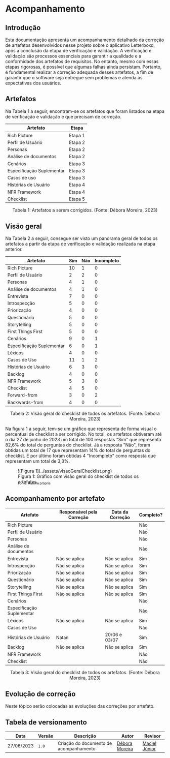 # Acompanhamento

## Introdução

Esta documentação apresenta um acompanhamento detalhado da correção de artefatos desenvolvidos nesse projeto sobre o aplicativo Letterboxd, após a conclusão da etapa de verificação e validação. A verificação e validação são processos essenciais para garantir a qualidade e a conformidade dos artefatos de requisitos. No entanto, mesmo com essas etapas rigorosas, é possível que algumas falhas ainda persistam. Portanto, é fundamental realizar a correção adequada desses artefatos, a fim de garantir que o software seja entregue sem problemas e atenda às expectativas dos usuários.

## Artefatos

Na Tabela 1 a seguir, encontram-se os artefatos que foram listados na etapa de verificação e validação e que precisam de correção.

| Artefato      | Etapa                          |
| ----------- | ------------------------------------ |
| Rich Picture       | Etapa 1  |
| Perfil de Usuário       | Etapa 2  |
| Personas      | Etapa 2  |
| Análise de documentos      | Etapa 2  |
| Cenários       | Etapa 3  |
| Especificação Suplementar       | Etapa 3  |
| Casos de uso       | Etapa 3  |
| Histórias de Usuário       | Etapa 4  |
| NFR Framework      | Etapa 4  |
| Checklist      | Etapa 5  |
<div style="text-align: center">
<p>Tabela 1: Artefatos a serem corrigidos. (Fonte: Débora Moreira, 2023)</p>
</div>

## Visão geral

Na Tabela 2 a seguir, consegue ser visto um panorama geral de todos os artefatos a partir da etapa de verificação e validação realizada na etapa anterior.

| Artefato                 | Sim | Não | Incompleto |
|--------------------------|-----|-----|------------|
| Rich Picture             | 10  | 1   | 0          |
| Perfil de Usuário        | 2   | 2   | 0          |
| Personas                 | 4   | 1   | 0          |
| Análise de documentos    | 4   | 1   | 0          |
| Entrevista               | 7   | 0   | 0          |
| Introspecção             | 5   | 0   | 0          |
| Priorização              | 4   | 0   | 0          |
| Questionário             | 5   | 0   | 0          |
| Storytelling             | 5   | 0   | 0          |
| First Things First       | 5   | 0   | 0          |
| Cenários                 | 9   | 0   | 1          |
| Especificação Suplementar| 6   | 0   | 1          |
| Léxicos                  | 4   | 0   | 0          |
| Casos de Uso             | 11  | 1   | 2          |
| Histórias de Usuário     | 6   | 3   | 0          |
| Backlog                  | 4   | 0   | 0          |
| NFR Framework            | 5   | 3   | 0          |
| Checklist                | 4   | 5   | 0          |
| Forward-from             | 3   | 0   | 2          |
| Backwards-from           | 4   | 0   | 0          |

<div style="text-align: center">
<p>Tabela 2: Visão geral do checklist de todos os artefatos. (Fonte: Débora Moreira, 2023)</p>
</div>

Na figura 1 a seguir, tem-se um gráfico que representa de forma visual o percentual de checklist a ser corrigido. No total, os artefatos obtiveram até o dia 27 de junho de 2023 um total de 100 respostas "Sim" que representa 82,6% do total de perguntas do checklist. Já a resposta "Não", foram obtidas um total de 17 que representam 14% do total de perguntas do checklist. E por último foram obtidas 4 "Incompleto" como resposta que representam um total de 3,3%.

<figure markdown>
  ![Figura 1](../assets/visaoGeralChecklist.png)
  <figcaption>Figura 1: Gráfico com visão geral do checklist de todos os artefatos.</figcaption>
  <p style="margin-top: -10px; font-size: 10px">Fonte: Autoria própria</p>
</figure>

## Acompanhamento por artefato

| Artefato                | Responsável pela Correção | Data da Correção | Completo? |
|-------------------------|---------------------------|------------------|-----------|
| Rich Picture            |                           |                  | Não       |
| Perfil de Usuário       |                           |                  | Não       |
| Personas                |                           |                  | Não       |
| Análise de documentos   |                           |                  | Não       |
| Entrevista              | Não se aplica             | Não se aplica    | Sim       |
| Introspecção            | Não se aplica             | Não se aplica    | Sim       |
| Priorização             | Não se aplica             | Não se aplica    | Sim       |
| Questionário            | Não se aplica             | Não se aplica    | Sim       |
| Storytelling            | Não se aplica             | Não se aplica    | Sim       |
| First Things First      | Não se aplica             | Não se aplica    | Sim       |
| Cenários                |                            |                  | Não       |
| Especificação Suplementar|                           |                  | Não       |
| Léxicos                 | Não se aplica             | Não se aplica    | Sim       |
| Casos de Uso            |                           |                  | Não       |
| Histórias de Usuário    | Natan                     | 20/06 e 03/07    | Sim       |
| Backlog                 | Não se aplica             | Não se aplica    | Sim       |
| NFR Framework           |                           |                  | Não       |
| Checklist               |                           |                  | Não       |

<div style="text-align: center">
<p>Tabela 3: Visão geral do checklist de todos os artefatos. (Fonte: Débora Moreira, 2023)</p>
</div>

## Evolução de correção

Neste tópico serão colocadas as evoluções das correções por artefato.

## Tabela de versionamento

| Data | Versão | Descrição | Autor | Revisor |
| ---- | ------ | --------- | ----- | ------- |
| 27/06/2023 | `1.0`  | Criação do documento de acompanhamento | [Débora Moreira](https://github.com/deboracaires) | [Maciel Júnior](https://github.com/macieljuniormax) |